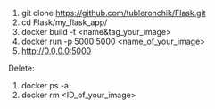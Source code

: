 
1. git clone https://github.com/tubleronchik/Flask.git
2. cd Flask/my_flask_app/
3. docker build -t <name&tag_your_image>  
4. docker run -p 5000:5000 <name_of_your_image>
5. http://0.0.0.0:5000

Delete:

1. docker ps -a
2. docker rm <ID_of_your_image>

